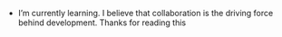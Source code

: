 - I’m currently learning. I believe that collaboration is the driving force behind development. Thanks for reading this
